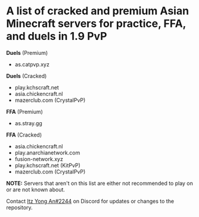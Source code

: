 # A list of cracked and premium Asian Minecraft servers for practice, FFA, and duels in 1.9 PvP

**Duels** (Premium)
- as.catpvp.xyz

**Duels** (Cracked)
- play.kchscraft.net
- asia.chickencraft.nl
- mazerclub.com (CrystalPvP)

**FFA** (Premium)
- as.stray.gg

**FFA** (Cracked)
- asia.chickencraft.nl
- play.anarchianetwork.com
- fusion-network.xyz
- play.kchscraft.net (KitPvP)
- mazerclub.com (CrystalPvP)

**NOTE:** Servers that aren't on this list are either not recommended to play on or are not known about.

Contact <u>Itz Yong An#2244</u> on Discord for updates or changes to the repository.
